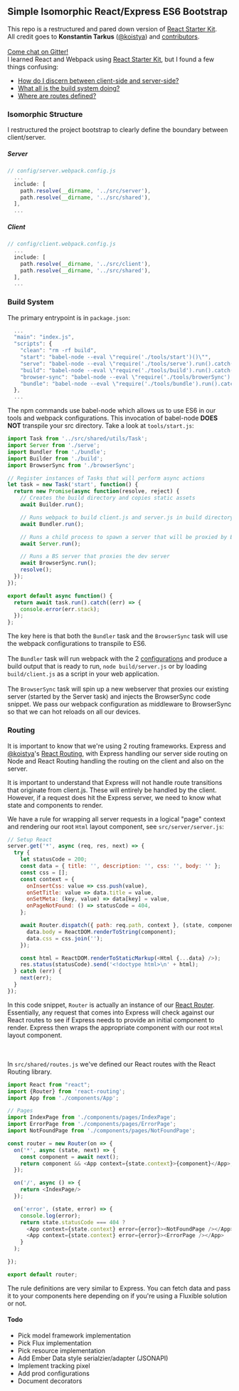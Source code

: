 ## Simple Isomorphic React/Express ES6 Bootstrap
This repo is a restructured and pared down version of [React Starter Kit][0]. <br/>
All credit goes to <b>Konstantin Tarkus</b> ([@koistya](https://twitter.com/koistya)) and [contributors](https://github.com/kriasoft/react-starter-kit/graphs/contributors). <br/><br/>
[Come chat on Gitter!](https://gitter.im/maysale01/Simple-Isomorphic-React-Express-ES6-Bootstrap)
<br/>
I learned React and Webpack using [React Starter Kit][0], but I found a few things confusing: <br/>
  * [How do I discern between client-side and server-side?](#isomorphic-structure) </br>
  * [What all is the build system doing?](#build-system) <br/>
  * [Where are routes defined?](#routing)

### Isomorphic Structure
I restructured the project bootstrap to clearly define the boundary between client/server.
##### Server
```javascript
// config/server.webpack.config.js
  ...
  include: [
    path.resolve(__dirname, '../src/server'),
    path.resolve(__dirname, '../src/shared'),
  ],
  ...
```
##### Client
```javascript
// config/client.webpack.config.js
  ...
  include: [
    path.resolve(__dirname, '../src/client'),
    path.resolve(__dirname, '../src/shared'),
  ],
  ...
```

### Build System
The primary entrypoint is in `package.json`:
```javascript
  ...
  "main": "index.js",
  "scripts": {
    "clean": "rm -rf build",
    "start": "babel-node --eval \"require('./tools/start')()\"",
    "serve": "babel-node --eval \"require('./tools/serve').run().catch(err => console.error(err.stack))\"",
    "build": "babel-node --eval \"require('./tools/build').run().catch(err => console.error(err.stack))\"",
    "browser-sync": "babel-node --eval \"require('./tools/browerSync').run().catch(err => console.error(err.stack))\"",
    "bundle": "babel-node --eval \"require('./tools/bundle').run().catch(err => console.error(err.stack))\""
  },
  ...
```

The npm commands use babel-node which allows us to use ES6 in our tools and webpack configurations. This invocation of babel-node <b>DOES NOT</b> transpile your src directory. Take a look at `tools/start.js`:
```javascript
import Task from '../src/shared/utils/Task';
import Server from './serve';
import Bundler from './bundle';
import Builder from './build';
import BrowserSync from './browserSync';

// Register instances of Tasks that will perform async actions
let task = new Task('start', function() {
  return new Promise(async function(resolve, reject) {
    // Creates the build directory and copies static assets
    await Builder.run();

    // Runs webpack to build client.js and server.js in build directory
    await Bundler.run();

    // Runs a child process to spawn a server that will be proxied by BrowserSync
    await Server.run();

    // Runs a BS server that proxies the dev server
    await BrowserSync.run();
    resolve();
  });
});

export default async function() {
  return await task.run().catch((err) => {
    console.error(err.stack);
  });
};
```
The key here is that both the `Bundler` task and the `BrowserSync` task will use the webpack configurations to transpile to ES6. <br/><br/>
The `Bundler` task will run webpack with the 2 [configurations](./config/) and produce a build output that is ready to run, `node build/server.js` or by loading `build/client.js` as a script in your web application. <br/><br/>
The `BrowserSync` task will spin up a new webserver that proxies our existing server (started by the Server task) and injects the BrowserSync code snippet. We pass our webpack configuration as middleware to BrowserSync so that we can hot reloads on all our devices.
<br/>
### Routing
It is important to know that we're using 2 routing frameworks. Express and [@koistya](https://twitter.com/koistya)'s [React Routing][1], with Express handling our server side routing on Node and React Routing handling the routing on the client and also on the server.<br/>

It is important to understand that Express will not handle route transitions that originate from client.js. These will entirely be handled by the client. However, if a request does hit the Express server, we need to know what state and components to render.

We have a rule for wrapping all server requests in a logical "page" context and rendering our root `Html` layout component, see `src/server/server.js`:
```javascript
// Setup React
server.get('*', async (req, res, next) => {
  try {
    let statusCode = 200;
    const data = { title: '', description: '', css: '', body: '' };
    const css = [];
    const context = {
      onInsertCss: value => css.push(value),
      onSetTitle: value => data.title = value,
      onSetMeta: (key, value) => data[key] = value,
      onPageNotFound: () => statusCode = 404,
    };

    await Router.dispatch({ path: req.path, context }, (state, component) => {
      data.body = ReactDOM.renderToString(component);
      data.css = css.join('');
    });

    const html = ReactDOM.renderToStaticMarkup(<Html {...data} />);
    res.status(statusCode).send('<!doctype html>\n' + html);
  } catch (err) {
    next(err);
  }
});
```
In this code snippet, `Router` is actually an instance of our [React Router][1]. Essentially, any request that comes into Express will check against our React routes to see if Express needs to provide an initial component to render. Express then wraps the appropriate component with our root `Html` layout component. <br/><br/>
<br/>

In `src/shared/routes.js` we've defined our React routes with the React Routing library.
```javascript
import React from "react";
import {Router} from 'react-routing';
import App from './components/App';

// Pages
import IndexPage from './components/pages/IndexPage';
import ErrorPage from './components/pages/ErrorPage';
import NotFoundPage from './components/pages/NotFoundPage';

const router = new Router(on => {
  on('*', async (state, next) => {
    const component = await next();
    return component && <App context={state.context}>{component}</App>;
  });

  on('/', async () => {
    return <IndexPage/>
  });

  on('error', (state, error) => {
    console.log(error);
    return state.statusCode === 404 ?
      <App context={state.context} error={error}><NotFoundPage /></App> :
      <App context={state.context} error={error}><ErrorPage /></App>
    }
  );

});

export default router;
```

The rule definitions are very similar to Express. You can fetch data and pass it to your components here depending on if you're using a Fluxible solution or not.

#### Todo
* Pick model framework implementation
* Pick Flux implementation
* Pick resource implementation
* Add Ember Data style serialzier/adapter (JSONAPI)
* Implement tracking pixel
* Add prod configurations
* Document decorators


[0]: http://www.reactstarterkit.com
[1]: https://github.com/kriasoft/react-routing

